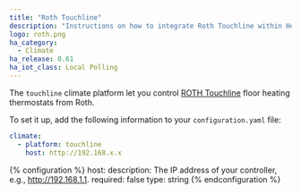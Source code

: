 ```yaml
---
title: "Roth Touchline"
description: "Instructions on how to integrate Roth Touchline within Home Assistant."
logo: roth.png
ha_category:
  - Climate
ha_release: 0.61
ha_iot_class: Local Polling
---
```


The `touchline` climate platform let you control [ROTH Touchline](http://www.roth-nordic.dk/dk/roth-touchline-tradloes-gulvvarmeregulering-1475.htm) floor heating thermostats from Roth.


To set it up, add the following information to your `configuration.yaml` file:

```yaml
climate:
  - platform: touchline
    host: http://192.168.x.x
```

{% configuration %}
host:
  description: The IP address of your controller, e.g., http://192.168.1.1.
  required: false
  type: string
{% endconfiguration %}
